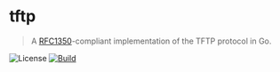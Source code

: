 # tftp
> A [RFC1350](https://datatracker.ietf.org/doc/html/rfc1350)-compliant implementation of the TFTP protocol in Go.

![License](https://img.shields.io/github/license/anpep/tftp)
[![Build](https://github.com/anpep/tftp/actions/workflows/build.yml/badge.svg)](https://github.com/anpep/tftp/actions/workflows/build.yml)
